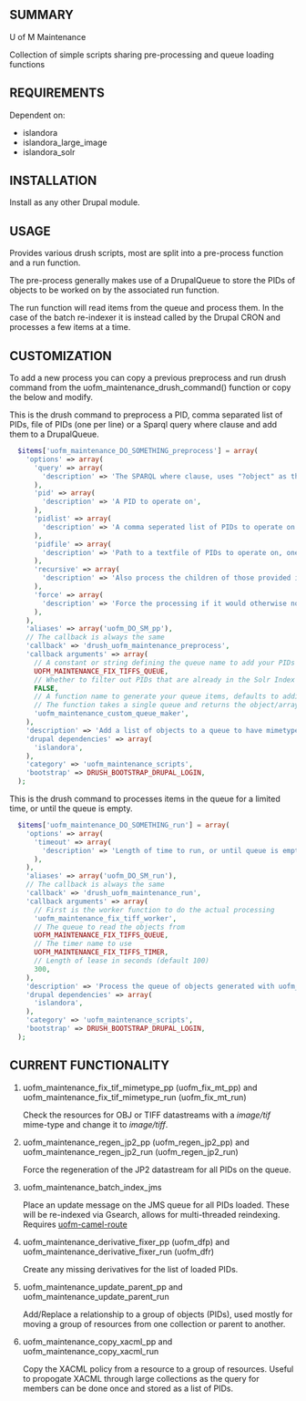 SUMMARY
-------

U of M Maintenance

Collection of simple scripts sharing pre-processing and queue loading functions

REQUIREMENTS
------------

Dependent on:
* islandora
* islandora\_large\_image
* islandora\_solr

INSTALLATION
------------

Install as any other Drupal module.

USAGE
-----

Provides various drush scripts, most are split into a pre-process function and a run function.

The pre-process generally makes use of a DrupalQueue to store the PIDs of objects to be worked on by the associated run function.

The run function will read items from the queue and process them. In the case of the batch re-indexer it is instead called by the Drupal CRON and processes a few items at a time.

CUSTOMIZATION
-------------

To add a new process you can copy a previous preprocess and run drush command from the uofm\_maintenance\_drush\_command() function or copy the below and modify.

This is the drush command to preprocess a PID, comma separated list of PIDs, file of PIDs (one per line) or a Sparql query where clause and add them to a DrupalQueue.
```php
  $items['uofm_maintenance_DO_SOMETHING_preprocess'] = array(
    'options' => array(
      'query' => array(
        'description' => 'The SPARQL where clause, uses "?object" as the returned variable.',
      ),
      'pid' => array(
        'description' => 'A PID to operate on',
      ),
      'pidlist' => array(
        'description' => 'A comma seperated list of PIDs to operate on',
      ),
      'pidfile' => array(
        'description' => 'Path to a textfile of PIDs to operate on, one per line',
      ),
      'recursive' => array(
        'description' => 'Also process the children of those provided in the --pid, --pidlist, --pidfile or --query option.',
      ),
      'force' => array(
        'description' => 'Force the processing if it would otherwise not be done.',
      ),
    ),
    'aliases' => array('uofm_DO_SM_pp'),
    // The callback is always the same
    'callback' => 'drush_uofm_maintenance_preprocess',
    'callback arguments' => array(
      // A constant or string defining the queue name to add your PIDs to.
      UOFM_MAINTENANCE_FIX_TIFFS_QUEUE,
      // Whether to filter out PIDs that are already in the Solr Index
      FALSE,
      // A function name to generate your queue items, defaults to adding the PID as the queue data.
      // The function takes a single queue and returns the object/array/etc to add to the queue.
      'uofm_maintenance_custom_queue_maker',
    ),
    'description' => 'Add a list of objects to a queue to have mimetypes (image/tif) changed to (image/tiff).',
    'drupal dependencies' => array(
      'islandora',
    ),
    'category' => 'uofm_maintenance_scripts',
    'bootstrap' => DRUSH_BOOTSTRAP_DRUPAL_LOGIN,
  );
```

This is the drush command to processes items in the queue for a limited time, or until the queue is empty.
```php
  $items['uofm_maintenance_DO_SOMETHING_run'] = array(
    'options' => array(
      'timeout' => array(
        'description' => 'Length of time to run, or until queue is empty if omitted',
      ),
    ),
    'aliases' => array('uofm_DO_SM_run'),
    // The callback is always the same
    'callback' => 'drush_uofm_maintenance_run',
    'callback arguments' => array(
      // First is the worker function to do the actual processing
      'uofm_maintenance_fix_tiff_worker',
      // The queue to read the objects from
      UOFM_MAINTENANCE_FIX_TIFFS_QUEUE,
      // The timer name to use
      UOFM_MAINTENANCE_FIX_TIFFS_TIMER,
      // Length of lease in seconds (default 100)
      300,
    ),
    'description' => 'Process the queue of objects generated with uofm_fix_mt_pp, correct all image/tif mimetypes to image/tiff',
    'drupal dependencies' => array(
      'islandora',
    ),
    'category' => 'uofm_maintenance_scripts',
    'bootstrap' => DRUSH_BOOTSTRAP_DRUPAL_LOGIN,
  );
```

CURRENT FUNCTIONALITY
---
1. uofm\_maintenance\_fix\_tif\_mimetype\_pp (uofm\_fix\_mt\_pp) and uofm\_maintenance\_fix\_tif\_mimetype\_run (uofm\_fix\_mt\_run)

   Check the resources for OBJ or TIFF datastreams with a *image/tif* mime-type and change it to *image/tiff*.
2. uofm\_maintenance\_regen\_jp2\_pp (uofm\_regen\_jp2\_pp) and uofm\_maintenance\_regen\_jp2\_run (uofm\_regen\_jp2\_run)

   Force the regeneration of the JP2 datastream for all PIDs on the queue.
3. uofm\_maintenance\_batch\_index\_jms

   Place an update message on the JMS queue for all PIDs loaded. These will be re-indexed via Gsearch, allows for multi-threaded reindexing.  
   Requires [uofm-camel-route](https://github.com/uml-digitalinitiatives/uofm-camel-route)  
4. uofm\_maintenance\_derivative\_fixer\_pp (uofm\_dfp) and uofm\_maintenance\_derivative\_fixer\_run (uofm\_dfr)

   Create any missing derivatives for the list of loaded PIDs.
5. uofm\_maintenance\_update\_parent\_pp and uofm\_maintenance\_update\_parent\_run

   Add/Replace a relationship to a group of objects (PIDs), used mostly for moving a group of resources from one collection or parent to another.
6. uofm\_maintenance\_copy\_xacml\_pp and uofm\_maintenance\_copy\_xacml\_run

   Copy the XACML policy from a resource to a group of resources. Useful to propogate XACML through large collections as the query for members can be done once and stored as a list of PIDs.